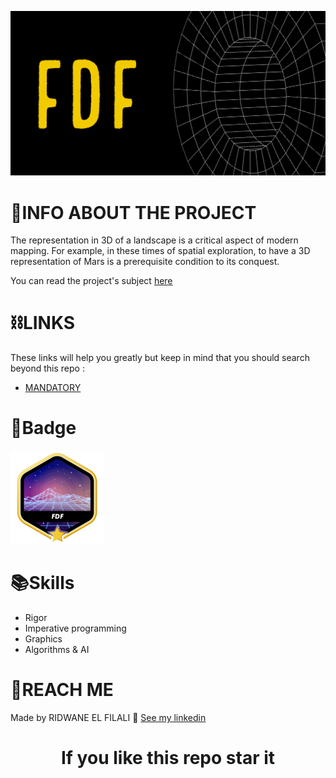 ![image](https://github.com/RIDWANE-EL-FILALI/FDF/blob/master/img/My%20project-2.png)


# 👤INFO ABOUT THE PROJECT
The representation in 3D of a landscape is a critical aspect of modern mapping. For
example, in these times of spatial exploration, to have a 3D representation of Mars is a
prerequisite condition to its conquest.

You can read the project's subject [here](https://github.com/RIDWANE-EL-FILALI/FDF/blob/master/en.subject.pdf)

# ⛓️LINKS
These links will help you greatly but keep in mind that you should search beyond this repo :
* [MANDATORY](https://github.com/RIDWANE-EL-FILALI/PIPEX/tree/master/mandatory)

# 🥇Badge
![image](https://github.com/RIDWANE-EL-FILALI/42_badges_1337/blob/master/fdfm.png)

# 📚Skills
* Rigor
* Imperative programming
* Graphics
* Algorithms & AI

# 📱REACH ME
Made by RIDWANE EL FILALI 👋 [See my linkedin](https://www.linkedin.com/in/ridwane-elfilali-0ab7aa253/)

<p align="center">
<h1 align="center"><strong>If you like this repo star it</strong></h1>
</p>









































